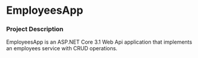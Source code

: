 # EmployeesApp
### Project Description
EmployeesApp is an ASP.NET Core 3.1 Web Api application that implements an employees service with CRUD operations.